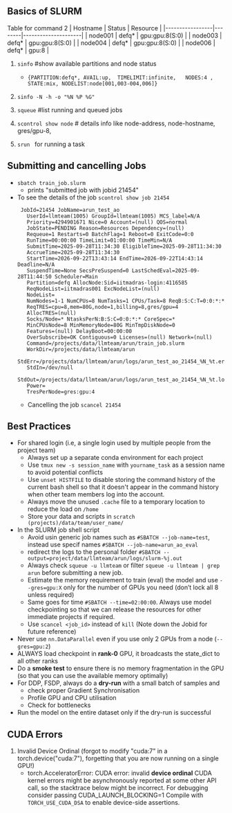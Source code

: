 
## Basics of SLURM
Table for command 2
| Hostname        | Status | Resource            |
|-----------------|--------|---------------------|
| node001    | defq*  | gpu:gpu:8(S:0)      |
| node003    | defq*  | gpu:gpu:8(S:0)      |
| node004    | defq*  | gpu:gpu:8(S:0)      |
| node006    | defq*  | gpu:8               |

1. `sinfo` #show available partitions and node status
    - `{PARTITION:defq*, AVAIL:up,  TIMELIMIT:infinite,   NODES:4 ,  STATE:mix, NODELIST:node[001,003-004,006]}`
2. `sinfo -N -h -o "%N %P %G"`   

3. `squeue` #list running and queued jobs
   
4. `scontrol show node` # details info like node-address, node-hostname, gres/gpu-8,
5. `srun ` for running a task 
## Submitting and cancelling Jobs
* `sbatch train_job.slurm`
  - prints "submitted job with jobid 21454"
* To see the details of the job  `scontrol show job 21454`
    ```
     JobId=21454 JobName=arun_test_ao
       UserId=llmteam(1005) GroupId=llmteam(1005) MCS_label=N/A
       Priority=4294901671 Nice=0 Account=(null) QOS=normal
       JobState=PENDING Reason=Resources Dependency=(null)
       Requeue=1 Restarts=0 BatchFlag=1 Reboot=0 ExitCode=0:0
       RunTime=00:00:00 TimeLimit=01:00:00 TimeMin=N/A
       SubmitTime=2025-09-28T11:34:30 EligibleTime=2025-09-28T11:34:30
       AccrueTime=2025-09-28T11:34:30
       StartTime=2026-09-22T13:43:14 EndTime=2026-09-22T14:43:14 Deadline=N/A
       SuspendTime=None SecsPreSuspend=0 LastSchedEval=2025-09-28T11:44:50 Scheduler=Main
       Partition=defq AllocNode:Sid=iitmadras-login:4116585
       ReqNodeList=iitmadras001 ExcNodeList=(null)
       NodeList=
       NumNodes=1-1 NumCPUs=8 NumTasks=1 CPUs/Task=8 ReqB:S:C:T=0:0:*:*
       ReqTRES=cpu=8,mem=80G,node=1,billing=8,gres/gpu=4
       AllocTRES=(null)
       Socks/Node=* NtasksPerN:B:S:C=0:0:*:* CoreSpec=*
       MinCPUsNode=8 MinMemoryNode=80G MinTmpDiskNode=0
       Features=(null) DelayBoot=00:00:00
       OverSubscribe=OK Contiguous=0 Licenses=(null) Network=(null)
       Command=/projects/data/llmteam/arun/train_job.slurm
       WorkDir=/projects/data/llmteam/arun
       StdErr=/projects/data/llmteam/arun/logs/arun_test_ao_21454_%N_%t.err
       StdIn=/dev/null
       StdOut=/projects/data/llmteam/arun/logs/arun_test_ao_21454_%N_%t.log
       Power=
       TresPerNode=gres:gpu:4
     ```
  * Cancelling the job `scancel 21454`         
## Best Practices
- For shared login (i.e, a single login used by multiple people from the project team)
   - Always set up a separate conda environment for each project
   - Use `tmux new -s session_name` with `yourname_task` as a session name to avoid potential conflicts
   - Use `unset HISTFILE` to disable storing the command history of the current bash shell so that it doesn't appear in the command history when other team members log into the account. 
   - Always move the unused `.cache` file to a temporary location to reduce the load on `/home`
   - Store your data and scripts in `scratch (projects)/data/team/user_name/`
- In the SLURM job shell script
    - Avoid usin generic job names such as `#SBATCH --job-name=test`, instead use specif names `#SBATCH --job-name=arun_ao_eval`
    - redirect the logs to the personal folder `#SBATCH --output=project/data/llmteam/arun/logs/slurm-%j.out`
    - Always check `squeue -u llmteam` or filter `squeue -u llmteam | grep arun` before submitting a new job.
    - Estimate the memory requirement to train (eval) the model and use `--gres=gpu:X` only for the number of GPUs you need (don’t lock all 8 unless required)
    - Same goes for time `#SBATCH --time=02:00:00`. Always use model checkpointing so that we can release the resources for other immediate projects if required.
    - Use `scancel <job_id>` instead of `kill` (Note down the Jobid for future reference)
- Never use `nn.DataParallel` even if you use only 2 GPUs from a node (`--gres=gpu:2`)
- ALWAYS load checkpoint in **rank-0** GPU, it broadcasts the state_dict to all other ranks
- Do a **smoke test** to ensure there is no memory fragmentation in the GPU (so that you can use the available memory optimally)
- For DDP, FSDP, always do a **dry-run** with a small batch of samples and 
   - check proper Gradient Synchronisation
   - Profile GPU and CPU utilisation
   - Check for bottlenecks
- Run the model on the entire dataset only if the dry-run is successful

## CUDA Errors
1. Invalid Device Ordinal (forgot to modify "cuda:7" in a torch.device("cuda:7"), forgetting that you are now running on a single GPU!)    
    - torch.AcceleratorError: CUDA error: invalid **device ordinal**
   CUDA kernel errors might be asynchronously reported at some other API call, so the stacktrace below might be incorrect.
   For debugging consider passing CUDA_LAUNCH_BLOCKING=1
   Compile with `TORCH_USE_CUDA_DSA` to enable device-side assertions.
